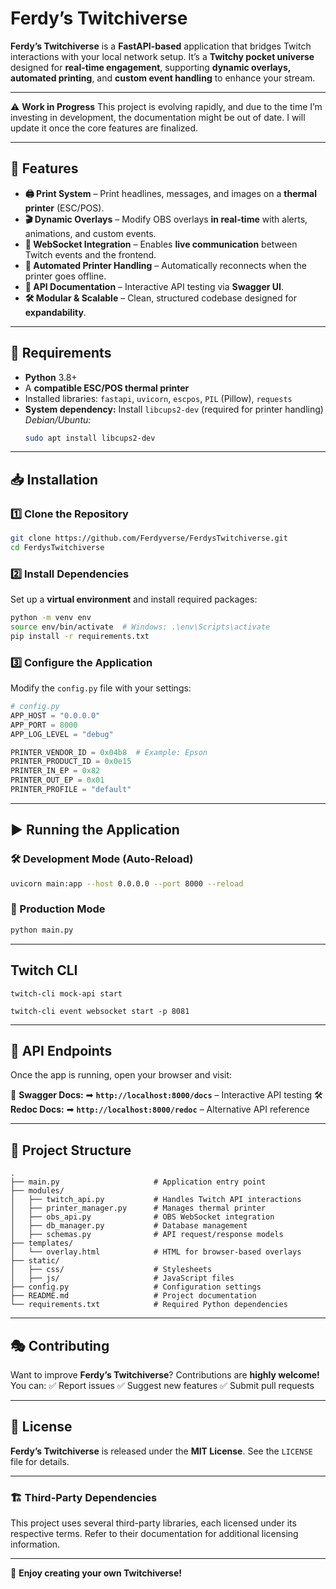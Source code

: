 # Ferdy’s Twitchiverse

**Ferdy’s Twitchiverse** is a **FastAPI-based** application that bridges Twitch interactions with your local network setup. It’s a **Twitchy pocket universe** designed for **real-time engagement**, supporting **dynamic overlays, automated printing**, and **custom event handling** to enhance your stream.

---

⚠️ **Work in Progress**
This project is evolving rapidly, and due to the time I’m investing in development, the documentation might be out of date. I will update it once the core features are finalized.

---

## 🚀 Features

- **🖨️ Print System** – Print headlines, messages, and images on a **thermal printer** (ESC/POS).
- **🎬 Dynamic Overlays** – Modify OBS overlays **in real-time** with alerts, animations, and custom events.
- **📡 WebSocket Integration** – Enables **live communication** between Twitch events and the frontend.
- **🔧 Automated Printer Handling** – Automatically reconnects when the printer goes offline.
- **📜 API Documentation** – Interactive API testing via **Swagger UI**.
- **🛠️ Modular & Scalable** – Clean, structured codebase designed for **expandability**.

---

## 📌 Requirements

- **Python** 3.8+
- A **compatible ESC/POS thermal printer**
- Installed libraries: `fastapi`, `uvicorn`, `escpos`, `PIL` (Pillow), `requests`
- **System dependency:**
  Install `libcups2-dev` (required for printer handling)
  _Debian/Ubuntu:_
  ```bash
  sudo apt install libcups2-dev
  ```

---

## 📥 Installation

### 1️⃣ Clone the Repository

```bash
git clone https://github.com/Ferdyverse/FerdysTwitchiverse.git
cd FerdysTwitchiverse
```

### 2️⃣ Install Dependencies

Set up a **virtual environment** and install required packages:

```bash
python -m venv env
source env/bin/activate  # Windows: .\env\Scripts\activate
pip install -r requirements.txt
```

### 3️⃣ Configure the Application

Modify the `config.py` file with your settings:

```python
# config.py
APP_HOST = "0.0.0.0"
APP_PORT = 8000
APP_LOG_LEVEL = "debug"

PRINTER_VENDOR_ID = 0x04b8  # Example: Epson
PRINTER_PRODUCT_ID = 0x0e15
PRINTER_IN_EP = 0x82
PRINTER_OUT_EP = 0x01
PRINTER_PROFILE = "default"
```

---

## ▶ Running the Application

### 🛠 Development Mode (Auto-Reload)

```bash
uvicorn main:app --host 0.0.0.0 --port 8000 --reload
```

### 🚀 Production Mode

```bash
python main.py
```

---

## Twitch CLI

```
twitch-cli mock-api start

twitch-cli event websocket start -p 8081
```

---

## 🔗 API Endpoints

Once the app is running, open your browser and visit:

📜 **Swagger Docs:**
➡ **`http://localhost:8000/docs`** – Interactive API testing
🛠 **Redoc Docs:**
➡ **`http://localhost:8000/redoc`** – Alternative API reference

---

## 📂 Project Structure

```
.
├── main.py                     # Application entry point
├── modules/
│   ├── twitch_api.py           # Handles Twitch API interactions
│   ├── printer_manager.py      # Manages thermal printer
│   ├── obs_api.py              # OBS WebSocket integration
│   ├── db_manager.py           # Database management
│   ├── schemas.py              # API request/response models
├── templates/
│   └── overlay.html            # HTML for browser-based overlays
├── static/
│   ├── css/                    # Stylesheets
│   ├── js/                     # JavaScript files
├── config.py                   # Configuration settings
├── README.md                   # Project documentation
└── requirements.txt            # Required Python dependencies
```

---

## 🎭 Contributing

Want to improve **Ferdy’s Twitchiverse**? Contributions are **highly welcome!**
You can:
✅ Report issues
✅ Suggest new features
✅ Submit pull requests

---

## 📜 License

**Ferdy’s Twitchiverse** is released under the **MIT License**. See the `LICENSE` file for details.

---

### 🏗️ Third-Party Dependencies

This project uses several third-party libraries, each licensed under its respective terms. Refer to their documentation for additional licensing information.

---

🚀 **Enjoy creating your own Twitchiverse!**
